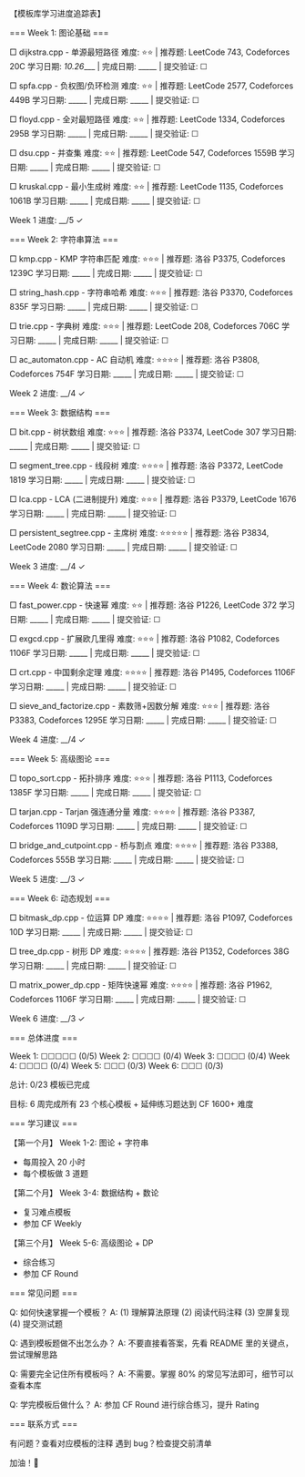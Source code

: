 【模板库学习进度追踪表】

=== Week 1: 图论基础 ===

□ dijkstra.cpp - 单源最短路径
  难度: ⭐⭐ | 推荐题: LeetCode 743, Codeforces 20C
  学习日期: _10.26____ | 完成日期: _____ | 提交验证: ☐

□ spfa.cpp - 负权图/负环检测
  难度: ⭐⭐ | 推荐题: LeetCode 2577, Codeforces 449B
  学习日期: _____ | 完成日期: _____ | 提交验证: ☐

□ floyd.cpp - 全对最短路径
  难度: ⭐⭐ | 推荐题: LeetCode 1334, Codeforces 295B
  学习日期: _____ | 完成日期: _____ | 提交验证: ☐

□ dsu.cpp - 并查集
  难度: ⭐⭐ | 推荐题: LeetCode 547, Codeforces 1559B
  学习日期: _____ | 完成日期: _____ | 提交验证: ☐

□ kruskal.cpp - 最小生成树
  难度: ⭐⭐ | 推荐题: LeetCode 1135, Codeforces 1061B
  学习日期: _____ | 完成日期: _____ | 提交验证: ☐

Week 1 进度: __/5 ✓

=== Week 2: 字符串算法 ===

□ kmp.cpp - KMP 字符串匹配
  难度: ⭐⭐⭐ | 推荐题: 洛谷 P3375, Codeforces 1239C
  学习日期: _____ | 完成日期: _____ | 提交验证: ☐

□ string_hash.cpp - 字符串哈希
  难度: ⭐⭐⭐ | 推荐题: 洛谷 P3370, Codeforces 835F
  学习日期: _____ | 完成日期: _____ | 提交验证: ☐

□ trie.cpp - 字典树
  难度: ⭐⭐⭐ | 推荐题: LeetCode 208, Codeforces 706C
  学习日期: _____ | 完成日期: _____ | 提交验证: ☐

□ ac_automaton.cpp - AC 自动机
  难度: ⭐⭐⭐⭐ | 推荐题: 洛谷 P3808, Codeforces 754F
  学习日期: _____ | 完成日期: _____ | 提交验证: ☐

Week 2 进度: __/4 ✓

=== Week 3: 数据结构 ===

□ bit.cpp - 树状数组
  难度: ⭐⭐⭐ | 推荐题: 洛谷 P3374, LeetCode 307
  学习日期: _____ | 完成日期: _____ | 提交验证: ☐

□ segment_tree.cpp - 线段树
  难度: ⭐⭐⭐⭐ | 推荐题: 洛谷 P3372, LeetCode 1819
  学习日期: _____ | 完成日期: _____ | 提交验证: ☐

□ lca.cpp - LCA (二进制提升)
  难度: ⭐⭐⭐ | 推荐题: 洛谷 P3379, LeetCode 1676
  学习日期: _____ | 完成日期: _____ | 提交验证: ☐

□ persistent_segtree.cpp - 主席树
  难度: ⭐⭐⭐⭐⭐ | 推荐题: 洛谷 P3834, LeetCode 2080
  学习日期: _____ | 完成日期: _____ | 提交验证: ☐

Week 3 进度: __/4 ✓

=== Week 4: 数论算法 ===

□ fast_power.cpp - 快速幂
  难度: ⭐⭐ | 推荐题: 洛谷 P1226, LeetCode 372
  学习日期: _____ | 完成日期: _____ | 提交验证: ☐

□ exgcd.cpp - 扩展欧几里得
  难度: ⭐⭐⭐ | 推荐题: 洛谷 P1082, Codeforces 1106F
  学习日期: _____ | 完成日期: _____ | 提交验证: ☐

□ crt.cpp - 中国剩余定理
  难度: ⭐⭐⭐⭐ | 推荐题: 洛谷 P1495, Codeforces 1106F
  学习日期: _____ | 完成日期: _____ | 提交验证: ☐

□ sieve_and_factorize.cpp - 素数筛+因数分解
  难度: ⭐⭐⭐ | 推荐题: 洛谷 P3383, Codeforces 1295E
  学习日期: _____ | 完成日期: _____ | 提交验证: ☐

Week 4 进度: __/4 ✓

=== Week 5: 高级图论 ===

□ topo_sort.cpp - 拓扑排序
  难度: ⭐⭐⭐ | 推荐题: 洛谷 P1113, Codeforces 1385F
  学习日期: _____ | 完成日期: _____ | 提交验证: ☐

□ tarjan.cpp - Tarjan 强连通分量
  难度: ⭐⭐⭐⭐ | 推荐题: 洛谷 P3387, Codeforces 1109D
  学习日期: _____ | 完成日期: _____ | 提交验证: ☐

□ bridge_and_cutpoint.cpp - 桥与割点
  难度: ⭐⭐⭐⭐ | 推荐题: 洛谷 P3388, Codeforces 555B
  学习日期: _____ | 完成日期: _____ | 提交验证: ☐

Week 5 进度: __/3 ✓

=== Week 6: 动态规划 ===

□ bitmask_dp.cpp - 位运算 DP
  难度: ⭐⭐⭐⭐ | 推荐题: 洛谷 P1097, Codeforces 10D
  学习日期: _____ | 完成日期: _____ | 提交验证: ☐

□ tree_dp.cpp - 树形 DP
  难度: ⭐⭐⭐⭐ | 推荐题: 洛谷 P1352, Codeforces 38G
  学习日期: _____ | 完成日期: _____ | 提交验证: ☐

□ matrix_power_dp.cpp - 矩阵快速幂
  难度: ⭐⭐⭐⭐ | 推荐题: 洛谷 P1962, Codeforces 1106F
  学习日期: _____ | 完成日期: _____ | 提交验证: ☐

Week 6 进度: __/3 ✓

=== 总体进度 ===

Week 1: ☐☐☐☐☐  (0/5)
Week 2: ☐☐☐☐    (0/4)
Week 3: ☐☐☐☐    (0/4)
Week 4: ☐☐☐☐    (0/4)
Week 5: ☐☐☐      (0/3)
Week 6: ☐☐☐      (0/3)

总计: 0/23 模板已完成

目标: 6 周完成所有 23 个核心模板
      + 延伸练习题达到 CF 1600+ 难度

=== 学习建议 ===

【第一个月】
 Week 1-2: 图论 + 字符串
 - 每周投入 20 小时
 - 每个模板做 3 道题

【第二个月】
 Week 3-4: 数据结构 + 数论
 - 复习难点模板
 - 参加 CF Weekly

【第三个月】
 Week 5-6: 高级图论 + DP
 - 综合练习
 - 参加 CF Round

=== 常见问题 ===

Q: 如何快速掌握一个模板？
A: (1) 理解算法原理 (2) 阅读代码注释 (3) 空屏复现 (4) 提交测试题

Q: 遇到模板题做不出怎么办？
A: 不要直接看答案，先看 README 里的关键点，尝试理解思路

Q: 需要完全记住所有模板吗？
A: 不需要。掌握 80% 的常见写法即可，细节可以查看本库

Q: 学完模板后做什么？
A: 参加 CF Round 进行综合练习，提升 Rating

=== 联系方式 ===

有问题？查看对应模板的注释
遇到 bug？检查提交前清单

加油！🚀
